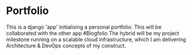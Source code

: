 # Portfolio
This is a django 'app' initialising a personal portfolio. 
This will be collaborated with the other app #Blogfolio
The hybrid will be my project milestone running on a scalable 
cloud infrastructure, which I am delivering Architecture & DevOps 
concepts of my construct.
